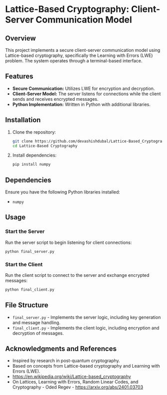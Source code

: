 # Lattice-Based Cryptography: Client-Server Communication Model

## Overview
This project implements a secure client-server communication model using Lattice-based cryptography, specifically the Learning with Errors (LWE) problem. The system operates through a terminal-based interface.

## Features
- **Secure Communication:** Utilizes LWE for encryption and decryption.
- **Client-Server Model:** The server listens for connections while the client sends and receives encrypted messages.
- **Python Implementation:** Written in Python with additional libraries.

## Installation
1. Clone the repository:
   ```sh
   git clone https://github.com/devashishdubal/Lattice-Based_Cryptography.git
   cd Lattice-Based Cryptography
   ```
2. Install dependencies:
   ```sh
   pip install numpy
   ```

## Dependencies
Ensure you have the following Python libraries installed:
- `numpy`

## Usage
### Start the Server
Run the server script to begin listening for client connections:
```sh
python final_server.py
```

### Start the Client
Run the client script to connect to the server and exchange encrypted messages:
```sh
python final_client.py
```

## File Structure
- `final_server.py` - Implements the server logic, including key generation and message handling.
- `final_client.py` - Implements the client logic, including encryption and decryption of messages.

## Acknowledgments and References
- Inspired by research in post-quantum cryptography.
- Based on concepts from Lattice-based cryptography and Learning with Errors (LWE).
- https://en.wikipedia.org/wiki/Lattice-based_cryptography
- On Lattices, Learning with Errors, Random Linear Codes, and Cryptography - Oded Regev - https://arxiv.org/abs/2401.03703

